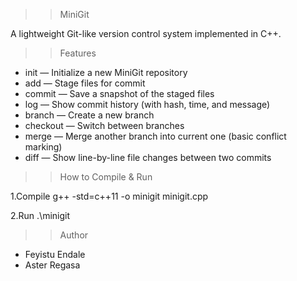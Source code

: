>> MiniGit

A lightweight Git-like version control system implemented in C++.

>> Features

- init — Initialize a new MiniGit repository
- add — Stage files for commit
- commit — Save a snapshot of the staged files
- log — Show commit history (with hash, time, and message)
- branch — Create a new branch
- checkout — Switch between branches
- merge — Merge another branch into current one (basic conflict marking)
- diff — Show line-by-line file changes between two commits

>> How to Compile & Run

1.Compile
g++ -std=c++11 -o minigit minigit.cpp

2.Run
.\minigit

>> Author
- Feyistu Endale
- Aster Regasa

